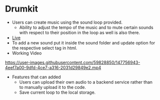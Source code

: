 # Drumkit

- Users can create music using the sound loop provided.
  - Ability to adjust the tempo of the music and to mute certain sounds with respect to their position in the loop as well is also there.
- [Live](https://cchiragjain.github.io/drumkit/)
- To add a new sound put it inside the sound folder and update option for the respective select tag in html.
- Working Video

https://user-images.githubusercontent.com/59828850/147756943-4eef7a00-9dfd-4ce7-a316-2031d29849e2.mp4

- Features that can added 
  - Users can upload their own audio to a backend service rather than to manually upload it to the code.
  - Save current loop to the local storage.

